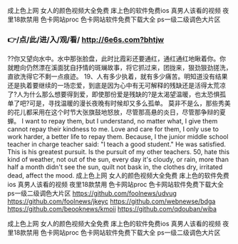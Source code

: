 
成上色上网 女人的颜色视频大全免费 㡷上色的软件免费ios 真男人该看的视频 夜里18款禁用 色卡网站proc 色卡网站软件免费下载大全 ps一级二级调色大片区 




### 👉/点/此/进/入/观/看/ http://6e6s.com?bhtjw




??你又望向水中。水中那张脸盘，此时比霞彩还要通红，通红通红地瞅着你。你就瞪向仍然漂在溪面犹自抒情的斑斓故事，将它抓过来，团拢来，狠劲狠劲搓洗，直欲洗得它不剩一点痕迹。
	19、人有多少执着，就有多少痛苦。明知道没有结果还是执着要继续的一场恋爱，到底是因为心中有无可解释的残缺还是活得太荒凉了?人为什么那么想要得到爱，即使那份爱是残缺的?是太渴望温暖，也太恐惧孤单了吧?可是，寻找温暖的漫长夜晚有时候却又多么孤单。
莫非不是么，那些秀美的花儿都采用在这个时节大张旗鼓地怒放，尽管那高悬的炎日，尽管那争辩的夏蝉。
I want to repay them, but I understand, no matter what, I give them cannot repay their kindness to me.
Love and care for them, I only use to work harder, a better life to repay them.
Because, I the junior middle school teacher in charge teacher said: "I teach a good student."
He was satisfied.
This is his greatest pursuit.
Is the pursuit of my other teachers.
50, hate this kind of weather, not out of the sun, every day it's cloudy, or rain, more than half a month didn't see the sun, quilt not bask in, the clothes dry, irritated dead, affect the mood.
成上色上网 女人的颜色视频大全免费 㡷上色的软件免费ios 真男人该看的视频 夜里18款禁用 色卡网站proc 色卡网站软件免费下载大全 ps一级二级调色大片区  https://github.com/foolnews/udvug
https://github.com/foolnews/jkeyc
https://github.com/webnewse/bdga
https://github.com/beooknews/kmoii
https://github.com/qdouban/wiba





成上色上网 女人的颜色视频大全免费 㡷上色的软件免费ios 真男人该看的视频 夜里18款禁用 色卡网站proc 色卡网站软件免费下载大全 ps一级二级调色大片区 

